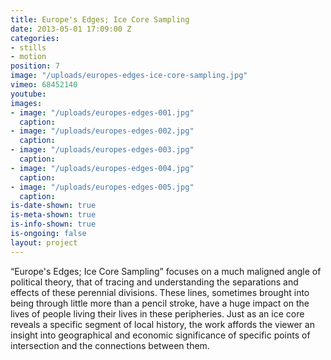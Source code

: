 ```yaml
---
title: Europe's Edges; Ice Core Sampling
date: 2013-05-01 17:09:00 Z
categories:
- stills
- motion
position: 7
image: "/uploads/europes-edges-ice-core-sampling.jpg"
vimeo: 68452140
youtube: 
images:
- image: "/uploads/europes-edges-001.jpg"
  caption: 
- image: "/uploads/europes-edges-002.jpg"
  caption: 
- image: "/uploads/europes-edges-003.jpg"
  caption: 
- image: "/uploads/europes-edges-004.jpg"
  caption: 
- image: "/uploads/europes-edges-005.jpg"
  caption:  
is-date-shown: true
is-meta-shown: true
is-info-shown: true
is-ongoing: false
layout: project
---
```


“Europe's Edges; Ice Core Sampling” focuses on a much maligned angle of political theory, that of tracing and understanding the separations and effects of these perennial divisions. These lines, sometimes brought into being through little more than a pencil stroke, have a huge impact on the lives of people living their lives in these peripheries. Just as an ice core reveals a specific segment of local history, the work affords the viewer an insight into geographical and economic significance of specific points of intersection and the connections between them. 